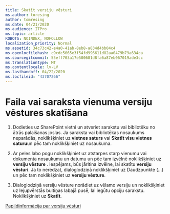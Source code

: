 ```yaml
---
title: Skatīt versiju vēsturi
ms.author: toresing
author: tomresing
ms.date: 04/21/2020
ms.audience: ITPro
ms.topic: article
ROBOTS: NOINDEX, NOFOLLOW
localization_priority: Normal
ms.assetid: 34c73c42-e4a0-41ab-8eb8-a834d4bb04c4
ms.openlocfilehash: c9cdc5065e3f54fd996611d82aa0479b79a634ca
ms.sourcegitcommit: 55eff703a17e500681d8fa6a87eb067019ade3cc
ms.translationtype: MT
ms.contentlocale: lv-LV
ms.lasthandoff: 04/22/2020
ms.locfileid: "43707266"
---
```

# <a name="view-version-history-of-a-file-or-list-item"></a>Faila vai saraksta vienuma versiju vēstures skatīšana

1. Dodieties uz SharePoint vietni un atveriet sarakstu vai bibliotēku no ātrās palaišanas joslas. Ja saraksta vai bibliotēkas nosaukums neparādās, noklikšķiniet uz **vietnes saturs** vai **Skatīt visu vietnes saturu**un pēc tam noklikšķiniet uz nosaukuma.
    
2. Ar peles labo pogu noklikšķiniet uz atstarpes starp vienumu vai dokumenta nosaukumu un datumu un pēc tam izvēlnē noklikšķiniet uz **versiju vēsture** . Iespējams, būs jāritina izvēlne, lai skatītu **versiju vēsturi**. Ja to neredzat, dialoglodziņā noklikšķiniet uz Daudzpunkte (...) un pēc tam noklikšķiniet uz **versiju vēsture**.
    
3. Dialoglodziņā versiju vēsture norādiet uz vēlamo versiju un noklikšķiniet uz lejupvērstās bultiņas labajā pusē, lai iegūtu opciju sarakstu. Noklikšķiniet uz **Skatīt**.
    
[Papildinformācija par versiju vēsturi](https://go.microsoft.com/fwlink/?linkid=875709)
  


